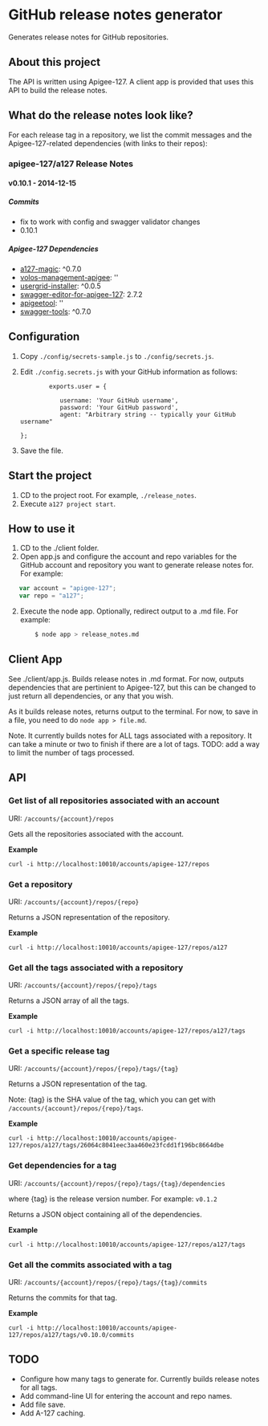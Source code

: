 # GitHub release notes generator

Generates release notes for GitHub repositories.

## About this project

The API is written using Apigee-127. A client app is provided that uses this API to build the release notes.

## What do the release notes look like?

For each release tag in a repository, we list the commit messages and the Apigee-127-related dependencies (with links to their repos):


### apigee-127/a127 Release Notes

#### v0.10.1 - 2014-12-15

##### Commits

* fix to work with config and swagger validator changes
* 0.10.1


##### Apigee-127 Dependencies

* [a127-magic](https://github.com/apigee-127/swagger-tools): ^0.7.0
* [volos-management-apigee](https://github.com/apigee-127/swagger-tools): ''
* [usergrid-installer](https://github.com/apigee-127/swagger-tools): ^0.0.5
* [swagger-editor-for-apigee-127](https://github.com/swagger-api/swagger-editor): 2.7.2
* [apigeetool](https://github.com/apigee/apigeetool-node): ''
* [swagger-tools](https://github.com/apigee-127/swagger-tools): ^0.7.0


## Configuration

1. Copy `./config/secrets-sample.js` to `./config/secrets.js`. 
2. Edit `./config.secrets.js` with your GitHub information as follows:

    ```
            exports.user = {

               username: 'Your GitHub username',
               password: 'Your GitHub password',
               agent: "Arbitrary string -- typically your GitHub username"

    };
    ```

3. Save the file.

## Start the project

1. CD to the project root. For example, `./release_notes`. 
2. Execute `a127 project start`.

## How to use it

1. CD to the ./client folder.
2. Open app.js and configure the account and repo variables for the GitHub account and repository you want to generate release notes for. For example:

```javascript
   var account = "apigee-127";
   var repo = "a127";
```

2. Execute the node app. Optionally, redirect output to a .md file. For example:

    ``` sh 
        $ node app > release_notes.md
    ```


## Client App

See ./client/app.js. Builds release notes in .md format. For now, outputs dependencies that are pertinient to Apigee-127, but this can be changed to just return all dependencies, or any that you wish.

As it builds release notes, returns output to the terminal. For now, to save in a file, you need to do `node app > file.md`.

Note. It currently builds notes for ALL tags associated with a repository. It can take a minute or two to finish if there are a lot of tags. TODO: add a way to limit the number of tags processed. 

## API

### Get list of all repositories associated with an account

URI: `/accounts/{account}/repos`

Gets all the repositories  associated with the account.

**Example**

`curl -i http://localhost:10010/accounts/apigee-127/repos`

### Get a repository

URI: `/accounts/{account}/repos/{repo}`

Returns a JSON representation of the repository.

**Example**

`curl -i http://localhost:10010/accounts/apigee-127/repos/a127`

### Get all the tags associated with a repository

URI: `/accounts/{account}/repos/{repo}/tags`

Returns a JSON array of all the tags.

**Example**

`curl -i http://localhost:10010/accounts/apigee-127/repos/a127/tags`

### Get a specific release tag

URI: `/accounts/{account}/repos/{repo}/tags/{tag}`

Returns a JSON representation of the tag. 

Note: {tag} is the SHA value of the tag, which you can get with `/accounts/{account}/repos/{repo}/tags`.

**Example**

`curl -i http://localhost:10010/accounts/apigee-127/repos/a127/tags/26064c8041eec3aa460e23fcdd1f196bc8664dbe`

### Get dependencies for a tag

URI: `/accounts/{account}/repos/{repo}/tags/{tag}/dependencies`

where {tag} is the release version number. For example: `v0.1.2`

Returns a JSON object containing all of the dependencies. 

**Example**

`curl -i http://localhost:10010/accounts/apigee-127/repos/a127/tags`

### Get all the commits associated with a tag

URI: `/accounts/{account}/repos/{repo}/tags/{tag}/commits`

Returns the commits for that tag. 

**Example**

`curl -i http://localhost:10010/accounts/apigee-127/repos/a127/tags/v0.10.0/commits`



## TODO

* Configure how many tags to generate for. Currently builds release notes for all tags.
* Add command-line UI for entering the account and repo names.
* Add file save.
* Add A-127 caching.




